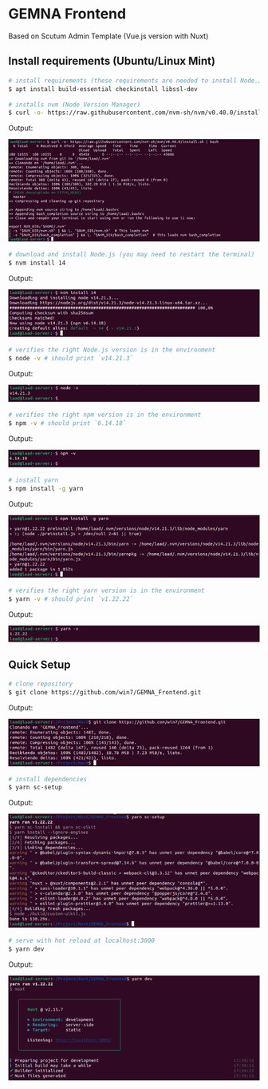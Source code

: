 # GEMNA Frontend
Based on Scutum Admin Template (Vue.js version with Nuxt)

## Install requirements (Ubuntu/Linux Mint)
``` bash
# install requirements (these requirements are needed to install Node.JS)
$ apt install build-essential checkinstall libssl-dev
```

``` bash
# installs nvm (Node Version Manager)
$ curl -o- https://raw.githubusercontent.com/nvm-sh/nvm/v0.40.0/install.sh | bash
```
Output:

![Alt text](/setup_img/install_nvm.png)

``` bash
# download and install Node.js (you may need to restart the terminal)
$ nvm install 14
```
Output:

![Alt text](/setup_img/install_node_14.png)

``` bash
# verifies the right Node.js version is in the environment
$ node -v # should print `v14.21.3`
```
Output:

![Alt text](/setup_img/node_version.png)

``` bash
# verifies the right npm version is in the environment
$ npm -v # should print `6.14.18`
```
Output:

![Alt text](/setup_img/npm_version.png)

``` bash
# install yarn
$ npm install -g yarn
```
Output:

![Alt text](/setup_img/install_yarn.png)

``` bash
# verifies the right yarn version is in the environment
$ yarn -v # should print `v1.22.22`
```
Output:

![Alt text](/setup_img/yarn_version.png)

## Quick Setup
``` bash
# clone repository
$ git clone https://github.com/win7/GEMNA_Frontend.git
```

Output:

![Alt text](/setup_img/clone_frontend.png)

``` bash
# install dependencies
$ yarn sc-setup
```
Output:

![Alt text](/setup_img/yarn_setup.png)

``` bash
# serve with hot reload at localhost:3000
$ yarn dev
```
Output:

![Alt text](/setup_img/run_nuxt.png)